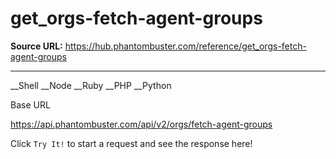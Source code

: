 # get_orgs-fetch-agent-groups

**Source URL:** https://hub.phantombuster.com/reference/get_orgs-fetch-agent-groups

---

__Shell __Node __Ruby __PHP __Python

Base URL

https://api.phantombuster.com/api/v2/orgs/fetch-agent-groups

Click `Try It!` to start a request and see the response here!